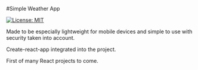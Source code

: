 #Simple Weather App

 [![License: MIT](https://img.shields.io/badge/License-MIT-yellow.svg)](https://opensource.org/licenses/MIT)

Made to be especially lightweight for mobile devices and simple to use with security taken into account.

Create-react-app integrated into the project.

First of many React projects to come.
